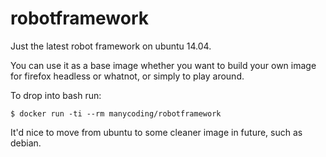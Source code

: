 # robotframework
Just the latest robot framework on ubuntu 14.04.

You can use it as a base image whether you want to build your own image for firefox headless or whatnot, or simply to play around.

To drop into bash run:

    $ docker run -ti --rm manycoding/robotframework

It'd nice to move from ubuntu to some cleaner image in future, such as debian.
